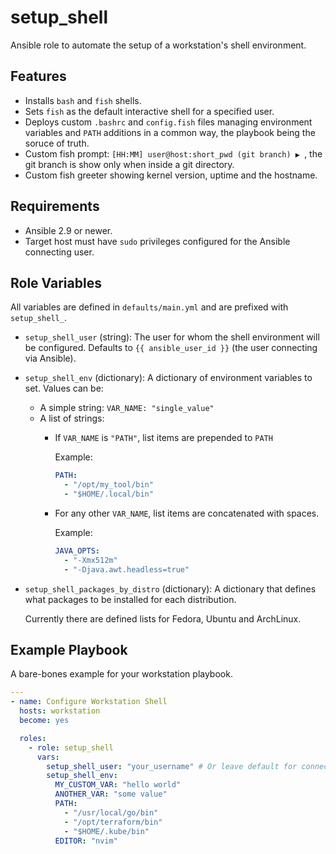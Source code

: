 # setup_shell

Ansible role to automate the setup of a workstation's shell environment.

## Features

* Installs `bash` and `fish` shells.
* Sets `fish` as the default interactive shell for a specified user.
* Deploys custom `.bashrc` and `config.fish` files managing environment
  variables and `PATH` additions in a common way, the playbook being the soruce
  of truth.
* Custom fish prompt: `[HH:MM] user@host:short_pwd (git branch) ▶ `, the git
  branch is show only when inside a git directory.
* Custom fish greeter showing kernel version, uptime and the hostname.

## Requirements

* Ansible 2.9 or newer.
* Target host must have `sudo` privileges configured for the Ansible connecting
  user.

## Role Variables

All variables are defined in `defaults/main.yml` and are prefixed with
`setup_shell_`.

* `setup_shell_user` (string):
  The user for whom the shell environment will be configured.
  Defaults to `{{ ansible_user_id }}` (the user connecting via Ansible).

* `setup_shell_env` (dictionary):
  A dictionary of environment variables to set.
  Values can be:
    * A simple string: `VAR_NAME: "single_value"`
    * A list of strings:
      * If `VAR_NAME` is `"PATH"`, list items are prepended to `PATH`

        Example:
        ```yaml
        PATH:
          - "/opt/my_tool/bin"
          - "$HOME/.local/bin"
        ```
      * For any other `VAR_NAME`, list items are concatenated with spaces.
        
        Example:
        ```yaml
        JAVA_OPTS:
          - "-Xmx512m"
          - "-Djava.awt.headless=true"
        ```
* `setup_shell_packages_by_distro` (dictionary):
  A dictionary that defines what packages to be installed for each distribution.

  Currently there are defined lists for Fedora, Ubuntu and ArchLinux.

## Example Playbook

A bare-bones example for your workstation playbook.

```yaml
---
- name: Configure Workstation Shell
  hosts: workstation
  become: yes

  roles:
    - role: setup_shell
      vars:
        setup_shell_user: "your_username" # Or leave default for connecting user
        setup_shell_env:
          MY_CUSTOM_VAR: "hello world"
          ANOTHER_VAR: "some value"
          PATH:
            - "/usr/local/go/bin"
            - "/opt/terraform/bin"
            - "$HOME/.kube/bin"
          EDITOR: "nvim"
```


